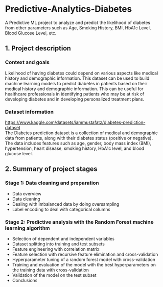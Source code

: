 # Predictive-Analytics-Diabetes
A Predictive ML project to analyze and predict the likelihood of diabetes from other parameters such as Age, Smoking History, BMI, HbA1c Level, Blood Glucose Level, etc.

## 1. Project description
### Context and goals
Likelihood of having diabetes could depend on various aspects like medical history and demographic information. This dataset can be used to build machine learning models to predict diabetes in patients based on their medical history and demographic information. This can be useful for healthcare professionals in identifying patients who may be at risk of developing diabetes and in developing personalized treatment plans. 

### Dataset information
https://www.kaggle.com/datasets/iammustafatz/diabetes-prediction-dataset
<br> The Diabetes prediction dataset is a collection of medical and demographic data from patients, along with their diabetes status (positive or negative). The data includes features such as age, gender, body mass index (BMI), hypertension, heart disease, smoking history, HbA1c level, and blood glucose level. 

## 2. Summary of project stages
### Stage 1: Data cleaning and preparation
- Data overview
- Data cleaning
- Dealing with imbalanced data by doing oversampling
- Label encoding to deal with categorical columns

### Stage 2: Predictive analysis with the Random Forest machine learning algorithm
-  Selection of dependent and independent variables
- Dataset splitting into training and test subsets
- Feature engineering with correlation matrix
- Feature selection with recursive feature elimination and cross-validation
- Hyperparameter tuning of a random forest model with cross-validation
- Training and evaluation of the model with the best hyperparameters on the training data with cross-validation
- Validation of the model on the test subset
- Conclusions


